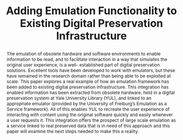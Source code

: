---
abstract: The emulation of obsolete hardware and software environments to enable information
  to be read, and to facilitate interaction in a way that simulates the original user
  experience, is a well- established part of digital preservation solutions. Excellent
  tools have been developed to work with emulators, but these have remained in the
  research domain rather than being able to be exploited at scale. This paper explores
  a real example of how an emulation framework has been added to existing digital
  preservation infrastructure. This integration has enabled information has been extracted
  from obsolete hardware, held in a digital preservation system at Yale University
  Library (YUL), and linked to an appropriate emulator (provided by the University
  of Freiburg’s Emulation as a Service framework). All of this enables YUL to recreate
  the user experience of interacting with content using the original software quickly
  and easily whenever a user requests it. This integration offers the prospect of
  large scale emulation as a service linked to real preserved data that is in need
  of this approach and this paper will examine the next steps needed to make this
  a reality.
creators:
- Tilbury, Jonathan
- Cochrane, Euan
- Stobbe, Oleg
date: null
document_url: https://services.phaidra.univie.ac.at/api/object/o:931101/download
grand_parent: iPRES
institutions: []
keywords:
- kyoto
landing_page_url: https://phaidra.univie.ac.at/o:931101
language: eng
layout: publication
license: CC BY-SA 4.0 International
notes_url: null
parent: iPRES 2017
presentation_url: null
size: 887582
source_name: iPRES
title: Adding Emulation Functionality to Existing Digital Preservation Infrastructure
type: paper
year: 2017
---